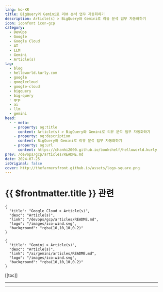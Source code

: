 ```yaml
---
lang: ko-KR
title: BigQuery와 Gemini로 리뷰 분석 업무 자동화하기
description: Article(s) > BigQuery와 Gemini로 리뷰 분석 업무 자동화하기
icon: iconfont icon-gcp
category: 
  - DevOps
  - Google
  - Google Cloud
  - AI
  - LLM
  - Gemini
  - Article(s)
tag: 
  - blog
  - helloworld.kurly.com
  - google
  - googlecloud
  - google-cloud
  - bigquery
  - big-query
  - gcp
  - ai
  - llm
  - gemini
head:
  - - meta:
    - property: og:title
      content: Article(s) > BigQuery와 Gemini로 리뷰 분석 업무 자동화하기
    - property: og:description
      content: BigQuery와 Gemini로 리뷰 분석 업무 자동화하기
    - property: og:url
      content: https://chanhi2000.github.io/bookshelf/helloworld.kurly.com/bigquery-gemini-review.html
prev: /devops/gcp/articles/README.md
date: 2024-07-25
isOriginal: false
cover: http://thefarmersfront.github.io/assets/logo-square.png
---
```


# {{ $frontmatter.title }} 관련

```component VPCard
{
  "title": "Google Cloud > Article(s)",
  "desc": "Article(s)",
  "link": "/devops/gcp/articles/README.md",
  "logo": "/images/ico-wind.svg",
  "background": "rgba(10,10,10,0.2)"
}
```

```component VPCard
{
  "title": "Gemini > Article(s)",
  "desc": "Article(s)",
  "link": "/ai/gemini/articles/README.md",
  "logo": "/images/ico-wind.svg",
  "background": "rgba(10,10,10,0.2)"
}
```

[[toc]]

---

<SiteInfo
  name="BigQuery와 Gemini로 리뷰 분석 업무 자동화하기 - 컬리 기술 블로그"
  desc="BigQuery에서 LLM 모델 Gemini Pro 활용법 소개"
  url="https://helloworld.kurly.com/bigquery-gemini-review/"
  logo="https://helloworld.kurly.com/assets/logo/ico_192.png"
  preview="http://thefarmersfront.github.io/assets/logo-square.png"/>

<!-- TODO:  작성 -->

---

<TagLinks />